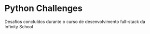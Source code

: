 # Python Challenges
 Desafios concluídos durante o curso de desenvolvimento full-stack da Infinity School
